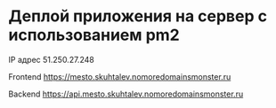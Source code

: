 # Деплой приложения на сервер с использованием pm2

IP адрес 51.250.27.248

Frontend https://mesto.skuhtalev.nomoredomainsmonster.ru

Backend https://api.mesto.skuhtalev.nomoredomainsmonster.ru

